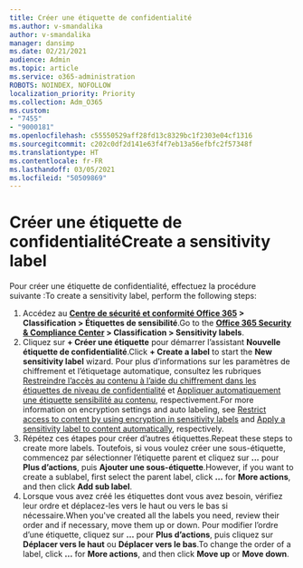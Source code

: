 ```yaml
---
title: Créer une étiquette de confidentialité
ms.author: v-smandalika
author: v-smandalika
manager: dansimp
ms.date: 02/21/2021
audience: Admin
ms.topic: article
ms.service: o365-administration
ROBOTS: NOINDEX, NOFOLLOW
localization_priority: Priority
ms.collection: Adm_O365
ms.custom:
- "7455"
- "9000181"
ms.openlocfilehash: c55550529aff28fd13c8329bc1f2303e04cf1316
ms.sourcegitcommit: c202c0df2d141e63f4f7eb13a56efbfc2f57348f
ms.translationtype: HT
ms.contentlocale: fr-FR
ms.lasthandoff: 03/05/2021
ms.locfileid: "50509869"
---
```

# <a name="create-a-sensitivity-label"></a><span data-ttu-id="98553-102">Créer une étiquette de confidentialité</span><span class="sxs-lookup"><span data-stu-id="98553-102">Create a sensitivity label</span></span>

<span data-ttu-id="98553-103">Pour créer une étiquette de confidentialité, effectuez la procédure suivante :</span><span class="sxs-lookup"><span data-stu-id="98553-103">To create a sensitivity label, perform the following steps:</span></span>

1. <span data-ttu-id="98553-104">Accédez au **[Centre de sécurité et conformité Office 365](https://sip.protection.office.com/) > Classification > Étiquettes de sensibilité**.</span><span class="sxs-lookup"><span data-stu-id="98553-104">Go to the **[Office 365 Security & Compliance Center](https://sip.protection.office.com/) > Classification > Sensitivity labels**.</span></span>
2. <span data-ttu-id="98553-105">Cliquez sur **+ Créer une étiquette** pour démarrer l’assistant **Nouvelle étiquette de confidentialité**.</span><span class="sxs-lookup"><span data-stu-id="98553-105">Click **+ Create a label** to start the **New sensitivity label** wizard.</span></span> <span data-ttu-id="98553-106">Pour plus d’informations sur les paramètres de chiffrement et l’étiquetage automatique, consultez les rubriques [Restreindre l’accès au contenu à l’aide du chiffrement dans les étiquettes de niveau de confidentialité](https://docs.microsoft.com/microsoft-365/compliance/encryption-sensitivity-labels) et [Appliquer automatiquement une étiquette sensibilité au contenu](https://docs.microsoft.com/microsoft-365/compliance/apply-sensitivity-label-automatically), respectivement.</span><span class="sxs-lookup"><span data-stu-id="98553-106">For more information on encryption settings and auto labeling, see [Restrict access to content by using encryption in sensitivity labels](https://docs.microsoft.com/microsoft-365/compliance/encryption-sensitivity-labels) and [Apply a sensitivity label to content automatically](https://docs.microsoft.com/microsoft-365/compliance/apply-sensitivity-label-automatically), respectively.</span></span>
3. <span data-ttu-id="98553-107">Répétez ces étapes pour créer d’autres étiquettes.</span><span class="sxs-lookup"><span data-stu-id="98553-107">Repeat these steps to create more labels.</span></span> <span data-ttu-id="98553-108">Toutefois, si vous voulez créer une sous-étiquette, commencez par sélectionner l’étiquette parent et cliquez sur **...** pour **Plus d’actions**, puis **Ajouter une sous-étiquette**.</span><span class="sxs-lookup"><span data-stu-id="98553-108">However, if you want to create a sublabel, first select the parent label, click **...** for **More actions**, and then click **Add sub label**.</span></span>
4. <span data-ttu-id="98553-109">Lorsque vous avez créé les étiquettes dont vous avez besoin, vérifiez leur ordre et déplacez-les vers le haut ou vers le bas si nécessaire.</span><span class="sxs-lookup"><span data-stu-id="98553-109">When you've created all the labels you need, review their order and if necessary, move them up or down.</span></span> <span data-ttu-id="98553-110">Pour modifier l’ordre d’une étiquette, cliquez sur **...** pour **Plus d’actions**, puis cliquez sur **Déplacer vers le haut** ou **Déplacer vers le bas**.</span><span class="sxs-lookup"><span data-stu-id="98553-110">To change the order of a label, click **...** for **More actions**, and then click **Move up** or **Move down**.</span></span> 
